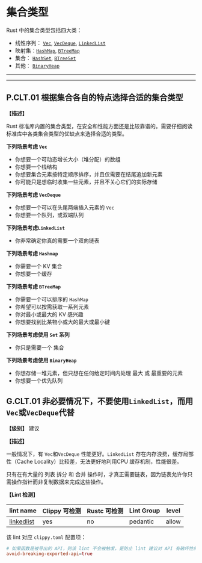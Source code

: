 # 集合类型

Rust 中的集合类型包括四大类：

-  线性序列： [`Vec`](https://doc.rust-lang.org/stable/std/vec/struct.Vec.html), [`VecDeque`](https://doc.rust-lang.org/stable/std/collections/struct.VecDeque.html), [`LinkedList`](https://doc.rust-lang.org/stable/std/collections/struct.LinkedList.html)
- 映射集：[`HashMap`](https://doc.rust-lang.org/stable/std/collections/hash_map/struct.HashMap.html), [`BTreeMap`](https://doc.rust-lang.org/stable/std/collections/struct.BTreeMap.html)
- 集合： [`HashSet`](https://doc.rust-lang.org/stable/std/collections/hash_set/struct.HashSet.html), [`BTreeSet`](https://doc.rust-lang.org/stable/std/collections/struct.BTreeSet.html)
- 其他： [`BinaryHeap`](https://doc.rust-lang.org/stable/std/collections/struct.BinaryHeap.html)

---
<!-- toc -->
---

## P.CLT.01  根据集合各自的特点选择合适的集合类型

**【描述】**

Rust 标准库内置的集合类型，在安全和性能方面还是比较靠谱的。需要仔细阅读标准库中各类集合类型的优缺点来选择合适的类型。

**下列场景考虑 `Vec`**

-  你想要一个可动态增长大小（堆分配）的数组
- 你想要一个栈结构
- 你想要集合元素按特定顺序排序，并且仅需要在结尾追加新元素
- 你可能只是想临时收集一些元素，并且不关心它们的实际存储

**下列场景考虑 `VecDeque`**

- 你想要一个可以在头尾两端插入元素的 `Vec`
- 你想要一个队列，或双端队列

**下列场景考虑`LinkedList`**

- 你非常确定你真的需要一个双向链表

**下列场景考虑 `Hashmap`**

- 你需要一个 KV  集合
- 你想要一个缓存

**下列场景考虑 `BTreeMap`**

- 你需要一个可以排序的 `HashMap`
- 你希望可以按需获取一系列元素
- 你对最小或最大的 KV 感兴趣
- 你想要找到比某物小或大的最大或最小键

**下列场景考虑使用 `Set` 系列**

- 你只是需要一个 集合

**下列场景考虑使用 `BinaryHeap`**

- 你想存储一堆元素，但只想在任何给定时间内处理 最大 或 最重要的元素
- 你想要一个优先队列



## G.CLT.01   非必要情况下，不要使用`LinkedList`，而用`Vec`或`VecDeque`代替

**【级别】** 建议

**【描述】**

一般情况下，有 `Vec`和`VecDeque` 性能更好。`LinkedList` 存在内存浪费，缓存局部性（Cache Locality）比较差，无法更好地利用CPU 缓存机制，性能很差。

只有在有大量的 列表 拆分 和 合并 操作时，才真正需要链表，因为链表允许你只需操作指针而非复制数据来完成这些操作。 

**【Lint 检测】**

| lint name                                                    | Clippy 可检测 | Rustc 可检测 | Lint Group | level |
| ------------------------------------------------------------ | ------------- | ------------ | ---------- | ----- |
| [linkedlist](https://rust-lang.github.io/rust-clippy/master/#linkedlist) | yes           | no           | pedantic   | allow |

该 lint 对应 `clippy.toml` 配置项：

```toml
# 如果函数是被导出的 API，则该 lint 不会被触发，是防止 lint 建议对 API 有破坏性的改变。默认为 true
avoid-breaking-exported-api=true 
```



